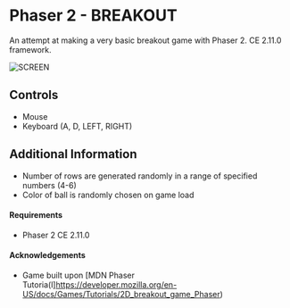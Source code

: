 # Phaser 2 - BREAKOUT
An attempt at making a very basic breakout game with Phaser 2. CE 2.11.0 framework.

![SCREEN](../master/screenshot/bo-screenshot.png)

## Controls
- Mouse
- Keyboard (A, D, LEFT, RIGHT)

## Additional Information
- Number of rows are generated randomly in a range of specified numbers (4-6)
- Color of ball is randomly chosen on game load

#### Requirements
- Phaser 2 CE 2.11.0

#### Acknowledgements
-  Game built upon [MDN Phaser Tutoria(l]https://developer.mozilla.org/en-US/docs/Games/Tutorials/2D_breakout_game_Phaser)
